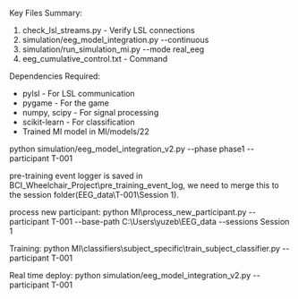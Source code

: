 Key Files Summary:

  1. check_lsl_streams.py - Verify LSL
  connections
  2. simulation/eeg_model_integration.py --continuous
  3. simulation/run_simulation_mi.py --mode real_eeg
  4. eeg_cumulative_control.txt - Command


  Dependencies Required:

  - pylsl - For LSL communication
  - pygame - For the game
  - numpy, scipy - For signal processing
  - scikit-learn - For classification
  - Trained MI model in MI/models/22



  python simulation/eeg_model_integration_v2.py --phase phase1 --participant T-001

  pre-training event logger is saved in BCI_Wheelchair_Project\pre_training_event_log, we need to merge this to the session folder(EEG_data\T-001\Session 1).

  process new participant:
  python MI\process_new_participant.py --participant T-001 --base-path C:\Users\yuzeb\EEG_data --sessions Session 1

  Training:
  python MI\classifiers\subject_specific\train_subject_classifier.py --participant T-001


  Real time deploy:
  python simulation/eeg_model_integration_v2.py --participant T-001